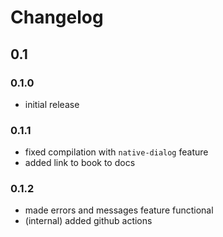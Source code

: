 # Changelog

## 0.1

### 0.1.0

- initial release

### 0.1.1

- fixed compilation with `native-dialog` feature
- added link to book to docs

### 0.1.2

- made errors and messages feature functional
- (internal) added github actions
